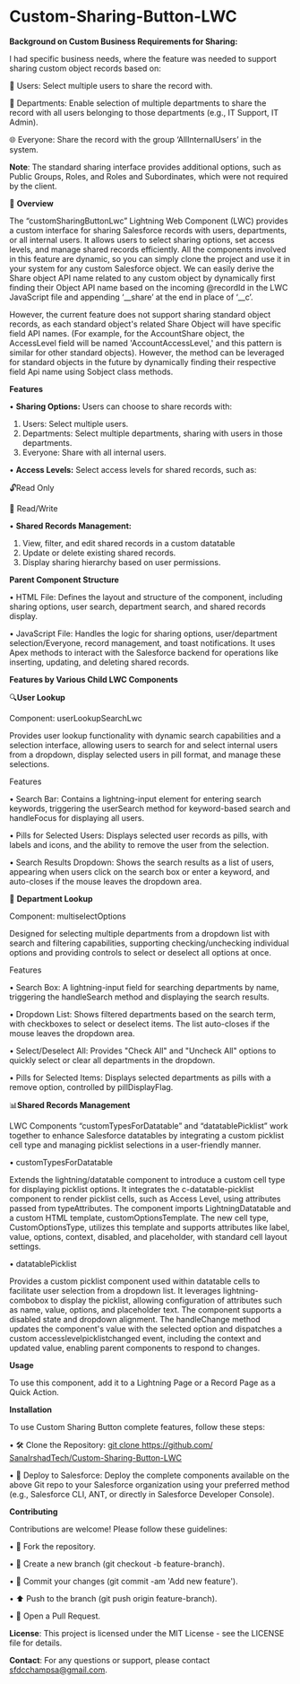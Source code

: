 # Custom-Sharing-Button-LWC

**Background on Custom Business Requirements for Sharing:**

I had specific business needs, where the feature was needed to support sharing custom object records based on:

  👤 Users: Select multiple users to share the record with.

  🏢 Departments: Enable selection of multiple departments to share the record with all users belonging to those departments (e.g., IT Support, IT Admin).

  🌐 Everyone: Share the record with the group ‘AllInternalUsers’ in the system.

**Note**: The standard sharing interface provides additional options, such as Public Groups, Roles, and Roles and Subordinates, which were not required by the client.

📝 **Overview**

The “customSharingButtonLwc” Lightning Web Component (LWC) provides a custom interface for sharing Salesforce records with users, departments, or all internal users. It allows users to select sharing options, set access levels, and manage shared records efficiently. All the components involved in this feature are dynamic, so you can simply clone the project and use it in your system for any custom Salesforce object. We can easily derive the Share object API name related to any custom object by dynamically first finding their Object API name based on the incoming @recordId in the LWC JavaScript file and appending ‘__share’ at the end in place of ‘__c’. 

However, the current feature does not support sharing standard object records, as each standard object's related Share Object will have specific field API names. (For example, for the AccountShare object, the AccessLevel field will be named 'AccountAccessLevel,' and this pattern is similar for other standard objects). However, the method can be leveraged for standard objects in the future by dynamically finding their respective field Api name using Sobject class methods.

**Features**

•	**Sharing Options:** Users can choose to share records with:
1.	Users: Select multiple users.
2.	Departments: Select multiple departments, sharing with users in those departments.
3.	Everyone: Share with all internal users.
   
•	**Access Levels:** Select access levels for shared records, such as:

🔓Read Only

📝 Read/Write

•	**Shared Records Management:**
1.	View, filter, and edit shared records in a custom datatable 
2.	Update or delete existing shared records.
3.	Display sharing hierarchy based on user permissions.
   
**Parent Component Structure**

•	HTML File: Defines the layout and structure of the component, including sharing options, user search, department search, and shared records display.

•	JavaScript File: Handles the logic for sharing options, user/department selection/Everyone, record management, and toast notifications. It uses Apex methods to interact with the Salesforce backend for operations like inserting, updating, and deleting shared records.

**Features by Various Child LWC Components**

🔍**User Lookup**

Component: userLookupSearchLwc

Provides user lookup functionality with dynamic search capabilities and a selection interface, allowing users to search for and select internal users from a dropdown, display selected users in pill format, and manage these selections.

Features

•	Search Bar: Contains a lightning-input element for entering search keywords, triggering the userSearch method for keyword-based search and handleFocus for displaying all users.

•	Pills for Selected Users: Displays selected user records as pills, with labels and icons, and the ability to remove the user from the selection.

•	Search Results Dropdown: Shows the search results as a list of users, appearing when users click on the search box or enter a keyword, and auto-closes if the mouse leaves the dropdown area.

🏢 **Department Lookup**

Component: multiselectOptions

Designed for selecting multiple departments from a dropdown list with search and filtering capabilities, supporting checking/unchecking individual options and providing controls to select or deselect all options at once.

Features

•	Search Box: A lightning-input field for searching departments by name, triggering the handleSearch method and displaying the search results.

•	Dropdown List: Shows filtered departments based on the search term, with checkboxes to select or deselect items. The list auto-closes if the mouse leaves the dropdown area.

•	Select/Deselect All: Provides "Check All" and "Uncheck All" options to quickly select or clear all departments in the dropdown.

•	Pills for Selected Items: Displays selected departments as pills with a remove option, controlled by pillDisplayFlag.

📊**Shared Records Management**

LWC Components “customTypesForDatatable” and “datatablePicklist” work together to enhance Salesforce datatables by integrating a custom picklist cell type and managing picklist selections in a user-friendly manner.

•	customTypesForDatatable

Extends the lightning/datatable component to introduce a custom cell type for displaying picklist options. It integrates the c-datatable-picklist component to render picklist cells, such as Access Level, using attributes passed from typeAttributes. The component imports LightningDatatable and a custom HTML template, customOptionsTemplate. The new cell type, CustomOptionsType, utilizes this template and supports attributes like label, value, options, context, disabled, and placeholder, with standard cell layout settings.

•	datatablePicklist

Provides a custom picklist component used within datatable cells to facilitate user selection from a dropdown list. It leverages lightning-combobox to display the picklist, allowing configuration of attributes such as name, value, options, and placeholder text. The component supports a disabled state and dropdown alignment. The handleChange method updates the component's value with the selected option and dispatches a custom accesslevelpicklistchanged event, including the context and updated value, enabling parent components to respond to changes.

**Usage**

To use this component, add it to a Lightning Page or a Record Page as a Quick Action.

**Installation**

To use Custom Sharing Button complete features, follow these steps:

•	🛠️ Clone the Repository: [git clone https://github.com/ SanaIrshadTech/Custom-Sharing-Button-LWC](https://github.com/SanaIrshadTech/Custom-Sharing-Button-LWC)

•	🚀 Deploy to Salesforce: Deploy the complete components available on the above Git repo to your Salesforce organization using your preferred method (e.g., Salesforce CLI, ANT, or directly in Salesforce Developer Console).

**Contributing**

Contributions are welcome! Please follow these guidelines:

•	🍴 Fork the repository.

•	🌿 Create a new branch (git checkout -b feature-branch).

•	📝 Commit your changes (git commit -am 'Add new feature').

•	⬆️ Push to the branch (git push origin feature-branch).

•	🔄 Open a Pull Request.

**License**: This project is licensed under the MIT License - see the LICENSE file for details.

**Contact**: For any questions or support, please contact sfdcchampsa@gmail.com.


